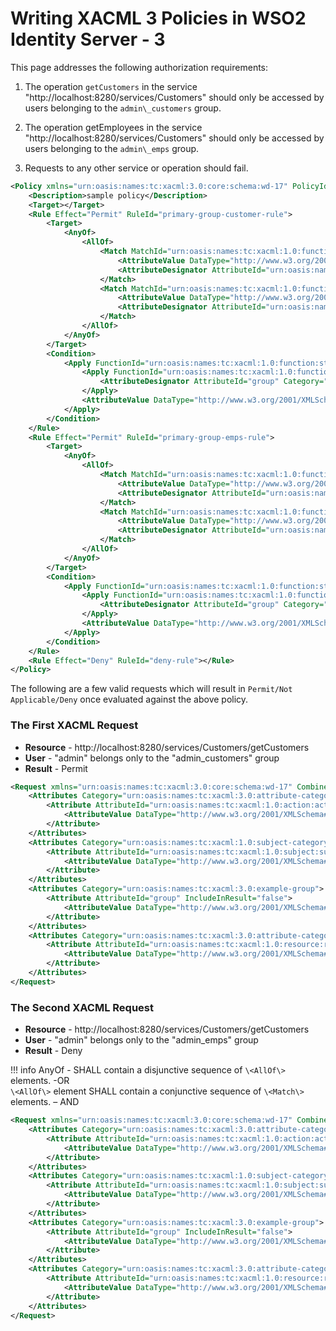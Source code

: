 # Writing XACML 3 Policies in WSO2 Identity Server - 3

This page addresses the following authorization requirements:

1.  The operation `getCustomers` in the service "http://localhost:8280/services/Customers" should only be accessed
    by users belonging to the `admin\_customers` group.

2.  The operation getEmployees in the service "http://localhost:8280/services/Customers" should only be accessed
    by users belonging to the `admin\_emps` group.

3.  Requests to any other service or operation should fail.

``` xml
<Policy xmlns="urn:oasis:names:tc:xacml:3.0:core:schema:wd-17" PolicyId="sample" <Policy xmlns="urn:oasis:names:tc:xacml:3.0:core:schema:wd-17" PolicyId="sample" RuleCombiningAlgId="urn:oasis:names:tc:xacml:1.0:rule-combining-algorithm:first-applicable" Version="1.0">
    <Description>sample policy</Description>
    <Target></Target>
    <Rule Effect="Permit" RuleId="primary-group-customer-rule">
        <Target>
            <AnyOf>
                <AllOf>
                    <Match MatchId="urn:oasis:names:tc:xacml:1.0:function:string-regexp-match">
                        <AttributeValue DataType="http://www.w3.org/2001/XMLSchema#string">http://localhost:8280/services/Customers/getCustomers</AttributeValue>
                        <AttributeDesignator AttributeId="urn:oasis:names:tc:xacml:1.0:resource:resource-id" Category="urn:oasis:names:tc:xacml:3.0:attribute-category:resource" DataType="http://www.w3.org/2001/XMLSchema#string" MustBePresent="true"> </AttributeDesignator>
                    </Match>
                    <Match MatchId="urn:oasis:names:tc:xacml:1.0:function:string-equal">
                        <AttributeValue DataType="http://www.w3.org/2001/XMLSchema#string">read</AttributeValue>
                        <AttributeDesignator AttributeId="urn:oasis:names:tc:xacml:1.0:action:action-id" Category="urn:oasis:names:tc:xacml:3.0:attribute-category:action" DataType="http://www.w3.org/2001/XMLSchema#string" MustBePresent="true"></AttributeDesignator>
                    </Match>
                </AllOf>
            </AnyOf>
        </Target>
        <Condition>
            <Apply FunctionId="urn:oasis:names:tc:xacml:1.0:function:string-equal">
                <Apply FunctionId="urn:oasis:names:tc:xacml:1.0:function:string-one-and-only">
                    <AttributeDesignator AttributeId="group" Category="urn:oasis:names:tc:xacml:3.0:example-group" DataType="http://www.w3.org/2001/XMLSchema#string" MustBePresent="true"></AttributeDesignator>
                </Apply>
                <AttributeValue DataType="http://www.w3.org/2001/XMLSchema#string">admin_customers</AttributeValue>
            </Apply>
        </Condition>
    </Rule>
    <Rule Effect="Permit" RuleId="primary-group-emps-rule">
        <Target>
            <AnyOf>
                <AllOf>
                    <Match MatchId="urn:oasis:names:tc:xacml:1.0:function:string-regexp-match">
                        <AttributeValue DataType="http://www.w3.org/2001/XMLSchema#string">http://localhost:8280/services/Customers/getEmployee</AttributeValue>
                        <AttributeDesignator AttributeId="urn:oasis:names:tc:xacml:1.0:resource:resource-id" Category="urn:oasis:names:tc:xacml:3.0:attribute-category:resource" DataType="http://www.w3.org/2001/XMLSchema#string" MustBePresent="true"></AttributeDesignator>
                    </Match>
                    <Match MatchId="urn:oasis:names:tc:xacml:1.0:function:string-equal">
                        <AttributeValue DataType="http://www.w3.org/2001/XMLSchema#string">read</AttributeValue>
                        <AttributeDesignator AttributeId="urn:oasis:names:tc:xacml:1.0:action:action-id" Category="urn:oasis:names:tc:xacml:3.0:attribute-category:action" DataType="http://www.w3.org/2001/XMLSchema#string" MustBePresent="true"></AttributeDesignator>
                    </Match>
                </AllOf>
            </AnyOf>
        </Target>
        <Condition>
            <Apply FunctionId="urn:oasis:names:tc:xacml:1.0:function:string-equal">
                <Apply FunctionId="urn:oasis:names:tc:xacml:1.0:function:string-one-and-only">
                    <AttributeDesignator AttributeId="group" Category="urn:oasis:names:tc:xacml:3.0:example-group" DataType="http://www.w3.org/2001/XMLSchema#string" MustBePresent="true"></AttributeDesignator>
                </Apply>
                <AttributeValue DataType="http://www.w3.org/2001/XMLSchema#string">admin_emps</AttributeValue>
            </Apply>
        </Condition>
    </Rule>
    <Rule Effect="Deny" RuleId="deny-rule"></Rule>
</Policy>
```

The following are a few valid requests which will result in `Permit/Not
Applicable/Deny` once evaluated against the above policy.

### The First XACML Request

-   **Resource** - http://localhost:8280/services/Customers/getCustomers
-   **User** - "admin" belongs only to the "admin\_customers" group
-   **Result** - Permit

``` xml
<Request xmlns="urn:oasis:names:tc:xacml:3.0:core:schema:wd-17" CombinedDecision="false" ReturnPolicyIdList="false">
    <Attributes Category="urn:oasis:names:tc:xacml:3.0:attribute-category:action">
        <Attribute AttributeId="urn:oasis:names:tc:xacml:1.0:action:action-id" IncludeInResult="false">
            <AttributeValue DataType="http://www.w3.org/2001/XMLSchema#string">read</AttributeValue>
        </Attribute>
    </Attributes>
    <Attributes Category="urn:oasis:names:tc:xacml:1.0:subject-category:access-subject">
        <Attribute AttributeId="urn:oasis:names:tc:xacml:1.0:subject:subject-id" IncludeInResult="false">
            <AttributeValue DataType="http://www.w3.org/2001/XMLSchema#string">admin</AttributeValue>
        </Attribute>
    </Attributes>
    <Attributes Category="urn:oasis:names:tc:xacml:3.0:example-group">
        <Attribute AttributeId="group" IncludeInResult="false">
            <AttributeValue DataType="http://www.w3.org/2001/XMLSchema#string">admin_customers</AttributeValue>
        </Attribute>
    </Attributes>
    <Attributes Category="urn:oasis:names:tc:xacml:3.0:attribute-category:resource">
        <Attribute AttributeId="urn:oasis:names:tc:xacml:1.0:resource:resource-id" IncludeInResult="false">
            <AttributeValue DataType="http://www.w3.org/2001/XMLSchema#string">http://localhost:8280/services/Customers/getCustomers</AttributeValue>
        </Attribute>
    </Attributes>
</Request>
```

### The Second XACML Request

-   **Resource** - http://localhost:8280/services/Customers/getCustomers
-   **User** - "admin" belongs only to the "admin\_emps" group
-   **Result** - Deny

!!! info
    AnyOf - SHALL contain a disjunctive sequence of `\<AllOf\>` elements.
    -OR  
    `\<AllOf\>` element SHALL contain a conjunctive sequence of `\<Match\>`
    elements. – AND

``` xml
<Request xmlns="urn:oasis:names:tc:xacml:3.0:core:schema:wd-17" CombinedDecision="false" ReturnPolicyIdList="false">
    <Attributes Category="urn:oasis:names:tc:xacml:3.0:attribute-category:action">
        <Attribute AttributeId="urn:oasis:names:tc:xacml:1.0:action:action-id" IncludeInResult="false">
            <AttributeValue DataType="http://www.w3.org/2001/XMLSchema#string">read</AttributeValue>
        </Attribute>
    </Attributes>
    <Attributes Category="urn:oasis:names:tc:xacml:1.0:subject-category:access-subject">
        <Attribute AttributeId="urn:oasis:names:tc:xacml:1.0:subject:subject-id" IncludeInResult="false">
            <AttributeValue DataType="http://www.w3.org/2001/XMLSchema#string">admin</AttributeValue>
        </Attribute>
    </Attributes>
    <Attributes Category="urn:oasis:names:tc:xacml:3.0:example-group">
        <Attribute AttributeId="group" IncludeInResult="false">
            <AttributeValue DataType="http://www.w3.org/2001/XMLSchema#string">admin_emps</AttributeValue>
        </Attribute>
    </Attributes>
    <Attributes Category="urn:oasis:names:tc:xacml:3.0:attribute-category:resource">
        <Attribute AttributeId="urn:oasis:names:tc:xacml:1.0:resource:resource-id" IncludeInResult="false">
            <AttributeValue DataType="http://www.w3.org/2001/XMLSchema#string">http://localhost:8280/services/Customers/getCustomers</AttributeValue>
        </Attribute>
    </Attributes>
</Request> 
```
